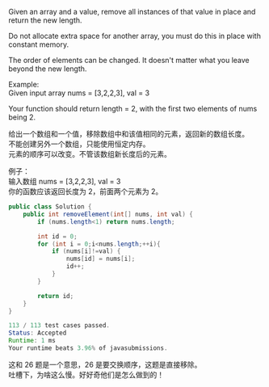 Given an array and a value, remove all instances of that value in place and return the new length.

Do not allocate extra space for another array, you must do this in place with constant memory.

The order of elements can be changed. It doesn't matter what you leave beyond the new length.

Example:  
Given input array nums = [3,2,2,3], val = 3

Your function should return length = 2, with the first two elements of nums being 2.


给出一个数组和一个值，移除数组中和该值相同的元素，返回新的数组长度。  
不能创建另外一个数组，只能使用恒定内存。  
元素的顺序可以改变。不管该数组新长度后的元素。  

例子：  
输入数组 nums = [3,2,2,3], val = 3  
你的函数应该返回长度为 2，前面两个元素为 2。

```java
public class Solution {
    public int removeElement(int[] nums, int val) {
        if (nums.length<1) return nums.length;

        int id = 0;
        for (int i = 0;i<nums.length;++i){
            if (nums[i]!=val) {
                nums[id] = nums[i];
                id++;
            }
        }

        return id;  
    }
}

113 / 113 test cases passed.
Status: Accepted
Runtime: 1 ms
Your runtime beats 3.96% of javasubmissions.
```

这和 26 题是一个意思，26 是要交换顺序，这题是直接移除。  
吐槽下，为啥这么慢。好好奇他们是怎么做到的！
